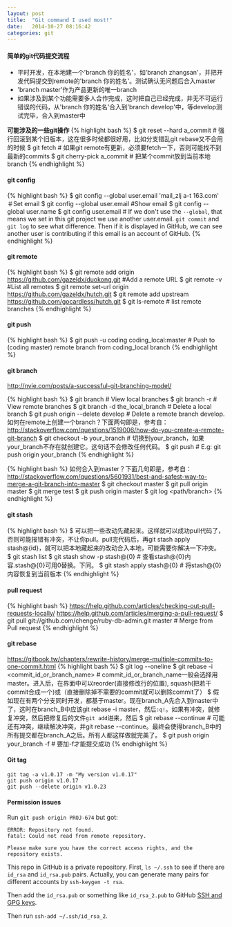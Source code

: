 ```yaml
---
layout: post
title:  "Git command I used most!"
date:   2014-10-27 08:16:42
categories: git
---
```


#### 简单的git代码提交流程
* 平时开发，在本地建一个'branch 你的姓名'，如'branch zhangsan'，并把开发代码提交到remote的'branch 你的姓名'。测试确认无问题后合入master
* 'branch master'作为产品更新的唯一branch
* 如果涉及到某个功能需要多人合作完成，这时把自己已经完成，并无不可运行错误的代码，从'branch 你的姓名'合入到'branch develop'中，等develop测试完毕，合入到master中

**可能涉及的一些git操作**
{% highlight bash %}
$ git reset --hard a_commit # 强行回滚到某个旧版本，这在很多时候都很好用，比如分支错乱git rebase又不会用的时候
$ git fetch # 如果git remote有更新，必须要fetch一下，否则可能找不到最新的commits
$ git cherry-pick a_commit # 把某个commit放到当前本地branch
{% endhighlight %}

#### git config
{% highlight bash %}
$ git config --global user.email 'mail_zlj a-t 163.com' ＃Set email
$ git config --global user.email #Show email
$ git config --global user.name
$ git config user.email # If we don't use the `--global`, that means we set in this git project we use another user.email. `git commit` and `git log` to see what difference. Then if it is displayed in GitHub, we can see another user is contributing if this email is an account of GitHub. 
{% endhighlight %}

#### git remote
{% highlight bash %}
$ git remote add origin https://github.com/gazeldx/duokong.git #Add a remote URL
$ git remote -v #List all remotes
$ git remote set-url origin https://github.com/gazeldx/hutch.git
$ git remote add upstream https://github.com/gocardless/hutch.git
$ git ls-remote # list remote branches
{% endhighlight %}

#### git push
{% highlight bash %}
$ git push -u coding coding_local:master # Push to (coding master) remote branch from coding_local branch
{% endhighlight %}

#### git branch
http://nvie.com/posts/a-successful-git-branching-model/

{% highlight bash %}
$ git branch # View local branches
$ git branch -r # View remote branches
$ git branch -d the_local_branch # Delete a local branch
$ git push origin --delete develop # Delete a remote branch develop.
如何在remote上创建一个branch？下面两句即是，参考自：http://stackoverflow.com/questions/1519006/how-do-you-create-a-remote-git-branch
$ git checkout -b your_branch # 切换到your_branch，如果your_branch不存在就创建它。这句话不会修改任何代码。
$ git push <remote-name> <branch-name> # E.g: git push origin your_branch
{% endhighlight %}

{% highlight bash %}
如何合入到master？下面几句即是，参考自：http://stackoverflow.com/questions/5601931/best-and-safest-way-to-merge-a-git-branch-into-master
$ git checkout master
$ git pull origin master
$ git merge test
$ git push origin master
$ git log <path/branch>
{% endhighlight %}

#### git stash
{% highlight bash %}
$ 可以把一些改动先藏起来。这样就可以成功pull代码了，否则可能报错有冲突，不让你pull。pull完代码后，再git stash apply stash@{id}，就可以把本地藏起来的改动合入本地，可能需要你解决一下冲突。
$ git stash list
$ git stash show -p stash@{0} # 查看stash@{0}内容.stash@{0}可用0替换。下同。
$ git stash apply stash@{0} # 将stash@{0}内容恢复到当前版本
{% endhighlight %}

#### pull request
{% highlight bash %}
https://help.github.com/articles/checking-out-pull-requests-locally/
https://help.github.com/articles/merging-a-pull-request/
$ git pull git://github.com/chenge/ruby-db-admin.git master # Merge from Pull request
{% endhighlight %}

#### git rebase
https://gitbook.tw/chapters/rewrite-history/merge-multiple-commits-to-one-commit.html
{% highlight bash %}
$ git log --oneline
$ git rebase -i <commit_id_or_branch_name> # commit_id_or_branch_name一般会选择用master。进入后，在界面中可以reorder(直接修改行的位置), squash(把若干commit合成一个)或（直接删除掉不需要的commit就可以删除commit了）
$ 假如现在有两个分支同时开发，都基于master。现在branch_A先合入到master中了，这时在branch_B中应该git rebase -i master，然后`:q!`。如果有冲突，就修复冲突，然后把修复后的文件`git add`进来，然后
$ git rebase --continue # 可能还有冲突，继续解决冲突，并git rebase --continue。最终会使得branch_B中的所有提交都在branch_A之后。所有人都这样做就完美了。
$ git push origin your_branch -f # 要加-f才能提交成功
{% endhighlight %}

#### Git tag
```
git tag -a v1.0.17 -m "My version v1.0.17"
git push origin v1.0.17
git push --delete origin v1.0.23
```

#### Permission issues
Run `git push origin PROJ-674` but got:
```
ERROR: Repository not found.
fatal: Could not read from remote repository.

Please make sure you have the correct access rights, and the repository exists.
```

This repo in GitHub is a private repository.
First, `ls ~/.ssh` to see if there are `id_rsa` and `id_rsa.pub` pairs.
Actually, you can generate many pairs for different accounts by `ssh-keygen -t rsa`.

Then add the `id_rsa.pub` or something like `id_rsa_2.pub` to GitHub [SSH and GPG keys](https://github.com/settings/keys).

Then run `ssh-add ~/.ssh/id_rsa_2`.
